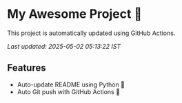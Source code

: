 # My Awesome Project 🚀

This project is automatically updated using GitHub Actions.

_Last updated: 2025-05-02 05:13:22 IST_

## Features
- Auto-update README using Python 🐍
- Auto Git push with GitHub Actions 🤖
